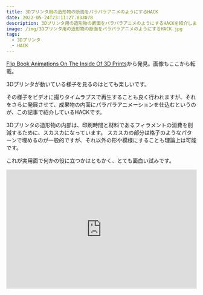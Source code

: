 ```yaml
---
title: 3Dプリンタ用の造形物の断面をパラパラアニメのようにするHACK
date: 2022-05-24T23:11:27.833078
description: 3Dプリンタ用の造形物の断面をパラパラアニメのようにするHACKを紹介します
image: /img/3Dプリンタ用の造形物の断面をパラパラアニメのようにするHACK.jpg
tags:
  - 3Dプリンタ
  - HACK
---
```

[Flip Book Animations On The Inside Of 3D Prints](https://hackaday.com/2022/05/04/flip-book-animations-on-the-inside-of-3d-prints/)から発見。画像もここから転載。

3Dプリンタが動いている様子を見るのはとても楽しいです。

その様子をビデオに撮りタイムラプスで再生することも良く行われますが、それをさらに発展させて、成果物の内面にパラパラアニメーションを仕込むというのが、この記事で紹介しているHACKです。

3Dプリンタの造形物の内部は、印刷時間と材料であるフィラメントの消費を削減するために、スカスカになっています。
スカスカの部分は格子のようなパターンで埋めるのが一般的ですが、それ以外の形や模様にすることも理論上は可能です。

これが実用面で何かの役に立つかはともかく、とても面白い試みです。

<iframe width="100%" height="315" src="https://www.youtube.com/embed/I5ix8-bwDS4" title="YouTube video player" frameborder="0" allow="accelerometer; autoplay; clipboard-write; encrypted-media; gyroscope; picture-in-picture" allowfullscreen></iframe>

